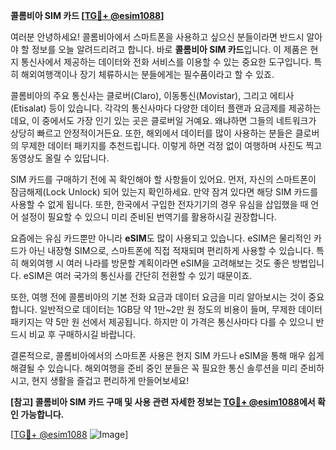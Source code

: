 **콜롬비아 SIM 카드 [[TG💪+ @esim1088](https://t.me/s/esim1088)]**

여러분 안녕하세요! 콜롬비아에서 스마트폰을 사용하고 싶으신 분들이라면 반드시 알아야 할 정보를 오늘 알려드리려고 합니다. 바로 **콜롬비아 SIM 카드**입니다. 이 제품은 현지 통신사에서 제공하는 데이터와 전화 서비스를 이용할 수 있는 중요한 도구입니다. 특히 해외여행객이나 장기 체류하시는 분들에게는 필수품이라고 할 수 있죠.

콜롬비아의 주요 통신사는 클로버(Claro), 이동통신(Movistar), 그리고 에티사(Etisalat) 등이 있습니다. 각각의 통신사마다 다양한 데이터 플랜과 요금제를 제공하는데요, 이 중에서도 가장 인기 있는 곳은 클로버일 거예요. 왜냐하면 그들의 네트워크가 상당히 빠르고 안정적이거든요. 또한, 해외에서 데이터를 많이 사용하는 분들은 클로버의 무제한 데이터 패키지를 추천드립니다. 이렇게 하면 걱정 없이 여행하며 사진도 찍고 동영상도 올릴 수 있답니다.

SIM 카드를 구매하기 전에 꼭 확인해야 할 사항들이 있어요. 먼저, 자신의 스마트폰이 잠금해제(Lock Unlock) 되어 있는지 확인하세요. 만약 잠겨 있다면 해당 SIM 카드를 사용할 수 없게 됩니다. 또한, 한국에서 구입한 전자기기의 경우 유심을 삽입했을 때 언어 설정이 필요할 수 있으니 미리 준비된 번역기를 활용하시길 권장합니다.

요즘에는 유심 카드뿐만 아니라 **eSIM**도 많이 사용되고 있습니다. eSIM은 물리적인 카드가 아닌 내장형 SIM으로, 스마트폰에 직접 적재되며 편리하게 사용할 수 있습니다. 특히 해외여행 시 여러 나라를 방문할 계획이라면 eSIM을 고려해보는 것도 좋은 방법입니다. eSIM은 여러 국가의 통신사를 간단히 전환할 수 있기 때문이죠.

또한, 여행 전에 콜롬비아의 기본 전화 요금과 데이터 요금을 미리 알아보시는 것이 중요합니다. 일반적으로 데이터는 1GB당 약 1만~2만 원 정도의 비용이 들며, 무제한 데이터 패키지는 약 5만 원 선에서 제공됩니다. 하지만 이 가격은 통신사마다 다를 수 있으니 반드시 비교 후 구매하시길 바랍니다.

결론적으로, 콜롬비아에서의 스마트폰 사용은 현지 SIM 카드나 eSIM을 통해 매우 쉽게 해결될 수 있습니다. 해외여행을 준비 중인 분들은 꼭 필요한 통신 솔루션을 미리 준비하시고, 현지 생활을 즐겁고 편리하게 만들어보세요!

**[참고] 콜롬비아 SIM 카드 구매 및 사용 관련 자세한 정보는 [TG💪+ @esim1088](https://t.me/s/esim1088)에서 확인 가능합니다.**

[[TG💪+ @esim1088](https://t.me/s/esim1088) ![Image](https://i.postimg.cc/Y0z9fWf4/image.png)]
